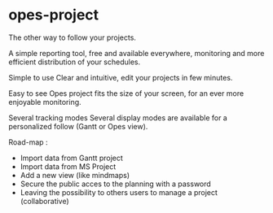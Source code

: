 # opes-project

The other way to follow your projects.

A simple reporting tool, free and available everywhere, monitoring and more efficient distribution of your schedules.


Simple to use
Clear and intuitive, edit your projects in few minutes.

Easy to see
Opes project fits the size of your screen, for an ever more enjoyable monitoring.

Several tracking modes
Several display modes are available for a personalized follow (Gantt or Opes view).


Road-map :
 - Import data from Gantt project
 - Import data from MS Project
 - Add a new view (like mindmaps)
 - Secure the public acces to the planning with a password
 - Leaving the possibility to others users to manage a project (collaborative)